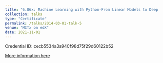 ```yaml
---
title: "6.86x: Machine Learning with Python-From Linear Models to Deep Learning"
collection: talks
type: "Certificate"
permalink: /talks/2014-03-01-talk-5
venue: "MITx on edX"
date: 2021-11-01
---
```


Credential ID: cecb5534a3a940f98d75f29d60122b52 

[More information here](https://courses.edx.org/certificates/cecb5534a3a940f98d75f29d60122b52)